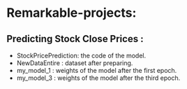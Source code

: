 # Remarkable-projects:

## Predicting Stock Close Prices :
* StockPricePrediction: the code of the model.
* NewDataEntire : dataset after preparing.
* my_model_1 : weights of the model after the first epoch.
* my_model_3 : weights of the model after the third epoch.

<br/>


